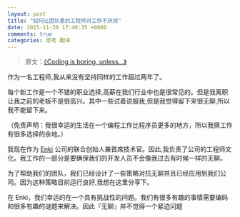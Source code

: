 ```yaml
---
layout: post
title: "如何让团队里的工程师对工作不厌烦"
date: 2015-11-30 17:40:35 +0800
comments: true
categories: 思考 翻译
---
```


> 原文：[《Coding is boring, unless…》](https://blog.enki.com/coding-is-boring-unless-4e496720d664#.pgkeq1x6r)

作为一名工程师,我从来没有坚持同样的工作超过两年了。

每个新工作是一个不错的职业选择,高薪在我们行业中也是很常见的。但是我离职让我之前的老板不是很高兴。其中一些试着说服我,但是我觉得留下来很无聊,所以我不能留下来。

（免责声明：我很幸运的生活在一个编程工作比程序员更多的地方，所以我换工作有很多选择的余地。）

我现在作为 [Enki](http://enki.com/) 公司的联合创始人兼首席技术官。因此,我负责了公司的工程师文化。我工作的一部分是要确保我们的开发人员不会像我过去有时候一样的无聊。

为了帮助我们的团队，我们已经设计了一些策略对抗无聊并且已经应用到我们公司。因为这种策略目前运行良好,我想在这里分享下。

<!--more-->

在 Enki，我们幸运的在一个具有挑战性的问题。我们有很多有趣的事情需要编码和很多有趣的谜题来解决。因此『无聊』并不觉得一个紧迫问题